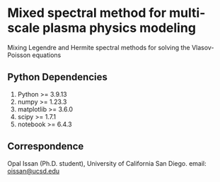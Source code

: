 # Mixed spectral method for multi-scale plasma physics modeling
Mixing Legendre and Hermite spectral methods for solving the Vlasov-Poisson equations

## Python Dependencies
1. Python >= 3.9.13
2. numpy >= 1.23.3
3. matplotlib >= 3.6.0
4. scipy >= 1.7.1
5. notebook >= 6.4.3

## Correspondence
Opal Issan (Ph.D. student), University of California San Diego. email: oissan@ucsd.edu